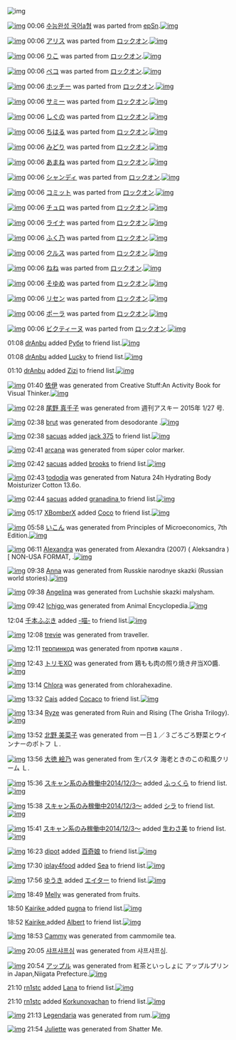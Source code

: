 ![img](http://gdrive-cdn.herokuapp.com/537b65a5bc09f0000721dda7/512px-barcode.png)

[![img](http://www.deviantsart.com/355fnq6.png)](http://www.barcodekanojo.com/kanojo/3020188/%EC%88%98%EB%8A%A5%EC%99%84%EC%84%B1%20%EA%B5%AD%EC%96%B4a%ED%98%95) 00:06 [수능완성 국어a형](http://www.barcodekanojo.com/kanojo/3020188/%EC%88%98%EB%8A%A5%EC%99%84%EC%84%B1%20%EA%B5%AD%EC%96%B4a%ED%98%95) was parted from [epSn](http://www.barcodekanojo.com/kanojo/3020188/%EC%88%98%EB%8A%A5%EC%99%84%EC%84%B1%20%EA%B5%AD%EC%96%B4a%ED%98%95).[![img](http://www.deviantsart.com/8uavvb.jpeg)](http://www.barcodekanojo.com/user/20375/epSn) 

[![img](http://www.deviantsart.com/g04is9.png)](http://www.barcodekanojo.com/kanojo/2913036/%E3%82%A2%E3%83%AA%E3%82%B9) 00:06 [アリス](http://www.barcodekanojo.com/kanojo/2913036/%E3%82%A2%E3%83%AA%E3%82%B9) was parted from [ロックオン](http://www.barcodekanojo.com/kanojo/2913036/%E3%82%A2%E3%83%AA%E3%82%B9).[![img](http://www.deviantsart.com/2musf1g.jpeg)](http://www.barcodekanojo.com/user/241643/%E3%83%AD%E3%83%83%E3%82%AF%E3%82%AA%E3%83%B3) 

[![img](http://www.deviantsart.com/3useppd.png)](http://www.barcodekanojo.com/kanojo/2927043/%E3%82%8A%E3%81%93) 00:06 [りこ](http://www.barcodekanojo.com/kanojo/2927043/%E3%82%8A%E3%81%93) was parted from [ロックオン](http://www.barcodekanojo.com/kanojo/2927043/%E3%82%8A%E3%81%93).[![img](http://www.deviantsart.com/2musf1g.jpeg)](http://www.barcodekanojo.com/user/241643/%E3%83%AD%E3%83%83%E3%82%AF%E3%82%AA%E3%83%B3) 

[![img](http://www.deviantsart.com/31r70aq.png)](http://www.barcodekanojo.com/kanojo/2910951/%E3%83%9A%E3%82%B3) 00:06 [ペコ](http://www.barcodekanojo.com/kanojo/2910951/%E3%83%9A%E3%82%B3) was parted from [ロックオン](http://www.barcodekanojo.com/kanojo/2910951/%E3%83%9A%E3%82%B3).[![img](http://www.deviantsart.com/2musf1g.jpeg)](http://www.barcodekanojo.com/user/241643/%E3%83%AD%E3%83%83%E3%82%AF%E3%82%AA%E3%83%B3) 

[![img](http://www.deviantsart.com/tslrne.png)](http://www.barcodekanojo.com/kanojo/2908295/%E3%83%9B%E3%83%83%E3%83%81%E3%83%BC) 00:06 [ホッチー](http://www.barcodekanojo.com/kanojo/2908295/%E3%83%9B%E3%83%83%E3%83%81%E3%83%BC) was parted from [ロックオン](http://www.barcodekanojo.com/kanojo/2908295/%E3%83%9B%E3%83%83%E3%83%81%E3%83%BC).[![img](http://www.deviantsart.com/2musf1g.jpeg)](http://www.barcodekanojo.com/user/241643/%E3%83%AD%E3%83%83%E3%82%AF%E3%82%AA%E3%83%B3) 

[![img](http://www.deviantsart.com/31t4ql5.png)](http://www.barcodekanojo.com/kanojo/2908297/%E3%82%B5%E3%83%9F%E3%83%BC) 00:06 [サミー](http://www.barcodekanojo.com/kanojo/2908297/%E3%82%B5%E3%83%9F%E3%83%BC) was parted from [ロックオン](http://www.barcodekanojo.com/kanojo/2908297/%E3%82%B5%E3%83%9F%E3%83%BC).[![img](http://www.deviantsart.com/2musf1g.jpeg)](http://www.barcodekanojo.com/user/241643/%E3%83%AD%E3%83%83%E3%82%AF%E3%82%AA%E3%83%B3) 

[![img](http://www.deviantsart.com/1tis4v8.png)](http://www.barcodekanojo.com/kanojo/2908300/%E3%81%97%E3%81%90%E3%81%AE) 00:06 [しぐの](http://www.barcodekanojo.com/kanojo/2908300/%E3%81%97%E3%81%90%E3%81%AE) was parted from [ロックオン](http://www.barcodekanojo.com/kanojo/2908300/%E3%81%97%E3%81%90%E3%81%AE).[![img](http://www.deviantsart.com/2musf1g.jpeg)](http://www.barcodekanojo.com/user/241643/%E3%83%AD%E3%83%83%E3%82%AF%E3%82%AA%E3%83%B3) 

[![img](http://www.deviantsart.com/26pkofk.png)](http://www.barcodekanojo.com/kanojo/2908301/%E3%81%A1%E3%81%AF%E3%82%8B) 00:06 [ちはる](http://www.barcodekanojo.com/kanojo/2908301/%E3%81%A1%E3%81%AF%E3%82%8B) was parted from [ロックオン](http://www.barcodekanojo.com/kanojo/2908301/%E3%81%A1%E3%81%AF%E3%82%8B).[![img](http://www.deviantsart.com/2musf1g.jpeg)](http://www.barcodekanojo.com/user/241643/%E3%83%AD%E3%83%83%E3%82%AF%E3%82%AA%E3%83%B3) 

[![img](http://www.deviantsart.com/n44rnt.png)](http://www.barcodekanojo.com/kanojo/3048958/%E3%81%BF%E3%81%A9%E3%82%8A) 00:06 [みどり](http://www.barcodekanojo.com/kanojo/3048958/%E3%81%BF%E3%81%A9%E3%82%8A) was parted from [ロックオン](http://www.barcodekanojo.com/kanojo/3048958/%E3%81%BF%E3%81%A9%E3%82%8A).[![img](http://www.deviantsart.com/2musf1g.jpeg)](http://www.barcodekanojo.com/user/241643/%E3%83%AD%E3%83%83%E3%82%AF%E3%82%AA%E3%83%B3) 

[![img](http://www.deviantsart.com/3vjqhrf.png)](http://www.barcodekanojo.com/kanojo/3055958/%E3%81%82%E3%81%BE%E3%81%AD) 00:06 [あまね](http://www.barcodekanojo.com/kanojo/3055958/%E3%81%82%E3%81%BE%E3%81%AD) was parted from [ロックオン](http://www.barcodekanojo.com/kanojo/3055958/%E3%81%82%E3%81%BE%E3%81%AD).[![img](http://www.deviantsart.com/2musf1g.jpeg)](http://www.barcodekanojo.com/user/241643/%E3%83%AD%E3%83%83%E3%82%AF%E3%82%AA%E3%83%B3) 

[![img](http://www.deviantsart.com/p4p03e.png)](http://www.barcodekanojo.com/kanojo/3066019/%E3%82%B7%E3%83%A3%E3%83%B3%E3%83%87%E3%82%A3) 00:06 [シャンディ](http://www.barcodekanojo.com/kanojo/3066019/%E3%82%B7%E3%83%A3%E3%83%B3%E3%83%87%E3%82%A3) was parted from [ロックオン](http://www.barcodekanojo.com/kanojo/3066019/%E3%82%B7%E3%83%A3%E3%83%B3%E3%83%87%E3%82%A3).[![img](http://www.deviantsart.com/2musf1g.jpeg)](http://www.barcodekanojo.com/user/241643/%E3%83%AD%E3%83%83%E3%82%AF%E3%82%AA%E3%83%B3) 

[![img](http://www.deviantsart.com/168b3s5.png)](http://www.barcodekanojo.com/kanojo/3067853/%E3%82%B3%E3%83%9F%E3%83%83%E3%83%88) 00:06 [コミット](http://www.barcodekanojo.com/kanojo/3067853/%E3%82%B3%E3%83%9F%E3%83%83%E3%83%88) was parted from [ロックオン](http://www.barcodekanojo.com/kanojo/3067853/%E3%82%B3%E3%83%9F%E3%83%83%E3%83%88).[![img](http://www.deviantsart.com/2musf1g.jpeg)](http://www.barcodekanojo.com/user/241643/%E3%83%AD%E3%83%83%E3%82%AF%E3%82%AA%E3%83%B3) 

[![img](http://www.deviantsart.com/7oefs3.png)](http://www.barcodekanojo.com/kanojo/2910973/%E3%83%81%E3%83%A5%E3%83%AD) 00:06 [チュロ](http://www.barcodekanojo.com/kanojo/2910973/%E3%83%81%E3%83%A5%E3%83%AD) was parted from [ロックオン](http://www.barcodekanojo.com/kanojo/2910973/%E3%83%81%E3%83%A5%E3%83%AD).[![img](http://www.deviantsart.com/2musf1g.jpeg)](http://www.barcodekanojo.com/user/241643/%E3%83%AD%E3%83%83%E3%82%AF%E3%82%AA%E3%83%B3) 

[![img](http://www.deviantsart.com/3v4551g.png)](http://www.barcodekanojo.com/kanojo/2910953/%E3%83%A9%E3%82%A4%E3%83%8A) 00:06 [ライナ](http://www.barcodekanojo.com/kanojo/2910953/%E3%83%A9%E3%82%A4%E3%83%8A) was parted from [ロックオン](http://www.barcodekanojo.com/kanojo/2910953/%E3%83%A9%E3%82%A4%E3%83%8A).[![img](http://www.deviantsart.com/2musf1g.jpeg)](http://www.barcodekanojo.com/user/241643/%E3%83%AD%E3%83%83%E3%82%AF%E3%82%AA%E3%83%B3) 

[![img](http://www.deviantsart.com/11afv6o.png)](http://www.barcodekanojo.com/kanojo/2929847/%E3%81%B5%E3%81%8F%E4%B9%83) 00:06 [ふく乃](http://www.barcodekanojo.com/kanojo/2929847/%E3%81%B5%E3%81%8F%E4%B9%83) was parted from [ロックオン](http://www.barcodekanojo.com/kanojo/2929847/%E3%81%B5%E3%81%8F%E4%B9%83).[![img](http://www.deviantsart.com/2musf1g.jpeg)](http://www.barcodekanojo.com/user/241643/%E3%83%AD%E3%83%83%E3%82%AF%E3%82%AA%E3%83%B3) 

[![img](http://www.deviantsart.com/2errv3d.png)](http://www.barcodekanojo.com/kanojo/2911333/%E3%82%AF%E3%83%AB%E3%82%B9) 00:06 [クルス](http://www.barcodekanojo.com/kanojo/2911333/%E3%82%AF%E3%83%AB%E3%82%B9) was parted from [ロックオン](http://www.barcodekanojo.com/kanojo/2911333/%E3%82%AF%E3%83%AB%E3%82%B9).[![img](http://www.deviantsart.com/2musf1g.jpeg)](http://www.barcodekanojo.com/user/241643/%E3%83%AD%E3%83%83%E3%82%AF%E3%82%AA%E3%83%B3) 

[![img](http://www.deviantsart.com/23malgd.png)](http://www.barcodekanojo.com/kanojo/2906756/%E3%81%AD%E3%81%AD) 00:06 [ねね](http://www.barcodekanojo.com/kanojo/2906756/%E3%81%AD%E3%81%AD) was parted from [ロックオン](http://www.barcodekanojo.com/kanojo/2906756/%E3%81%AD%E3%81%AD).[![img](http://www.deviantsart.com/2musf1g.jpeg)](http://www.barcodekanojo.com/user/241643/%E3%83%AD%E3%83%83%E3%82%AF%E3%82%AA%E3%83%B3) 

[![img](http://www.deviantsart.com/1j9908j.png)](http://www.barcodekanojo.com/kanojo/2908261/%E3%81%9D%E3%82%86%E3%82%81) 00:06 [そゆめ](http://www.barcodekanojo.com/kanojo/2908261/%E3%81%9D%E3%82%86%E3%82%81) was parted from [ロックオン](http://www.barcodekanojo.com/kanojo/2908261/%E3%81%9D%E3%82%86%E3%82%81).[![img](http://www.deviantsart.com/2musf1g.jpeg)](http://www.barcodekanojo.com/user/241643/%E3%83%AD%E3%83%83%E3%82%AF%E3%82%AA%E3%83%B3) 

[![img](http://www.deviantsart.com/3rs7lkq.png)](http://www.barcodekanojo.com/kanojo/2925481/%E3%83%AA%E3%82%BB%E3%83%B3) 00:06 [リセン](http://www.barcodekanojo.com/kanojo/2925481/%E3%83%AA%E3%82%BB%E3%83%B3) was parted from [ロックオン](http://www.barcodekanojo.com/kanojo/2925481/%E3%83%AA%E3%82%BB%E3%83%B3).[![img](http://www.deviantsart.com/2musf1g.jpeg)](http://www.barcodekanojo.com/user/241643/%E3%83%AD%E3%83%83%E3%82%AF%E3%82%AA%E3%83%B3) 

[![img](http://www.deviantsart.com/1tkeed2.png)](http://www.barcodekanojo.com/kanojo/2922887/%E3%83%9D%E3%83%BC%E3%83%A9) 00:06 [ポーラ](http://www.barcodekanojo.com/kanojo/2922887/%E3%83%9D%E3%83%BC%E3%83%A9) was parted from [ロックオン](http://www.barcodekanojo.com/kanojo/2922887/%E3%83%9D%E3%83%BC%E3%83%A9).[![img](http://www.deviantsart.com/2musf1g.jpeg)](http://www.barcodekanojo.com/user/241643/%E3%83%AD%E3%83%83%E3%82%AF%E3%82%AA%E3%83%B3) 

[![img](http://www.deviantsart.com/3gr8ade.png)](http://www.barcodekanojo.com/kanojo/2927946/%E3%83%93%E3%82%AF%E3%83%86%E3%82%A3%E3%83%BC%E3%83%8C) 00:06 [ビクティーヌ](http://www.barcodekanojo.com/kanojo/2927946/%E3%83%93%E3%82%AF%E3%83%86%E3%82%A3%E3%83%BC%E3%83%8C) was parted from [ロックオン](http://www.barcodekanojo.com/kanojo/2927946/%E3%83%93%E3%82%AF%E3%83%86%E3%82%A3%E3%83%BC%E3%83%8C).[![img](http://www.deviantsart.com/2musf1g.jpeg)](http://www.barcodekanojo.com/user/241643/%E3%83%AD%E3%83%83%E3%82%AF%E3%82%AA%E3%83%B3) 

01:08 [drAnbu](http://www.barcodekanojo.com/user/499707/drAnbu) added [Руби](http://www.barcodekanojo.com/kanojo/2502655/%D0%A0%D1%83%D0%B1%D0%B8) to friend list.[![img](http://www.deviantsart.com/ei279c.png)](http://www.barcodekanojo.com/kanojo/2502655/%D0%A0%D1%83%D0%B1%D0%B8) 

01:08 [drAnbu](http://www.barcodekanojo.com/user/499707/drAnbu) added [Lucky](http://www.barcodekanojo.com/kanojo/2747641/Lucky) to friend list.[![img](http://www.deviantsart.com/2o67nuc.png)](http://www.barcodekanojo.com/kanojo/2747641/Lucky) 

01:10 [drAnbu](http://www.barcodekanojo.com/user/499707/drAnbu) added [Zizi](http://www.barcodekanojo.com/kanojo/2212647/Zizi) to friend list.[![img](http://www.deviantsart.com/3lctur4.png)](http://www.barcodekanojo.com/kanojo/2212647/Zizi) 

[![img](http://www.deviantsart.com/34dqqn9.png)](http://www.barcodekanojo.com/kanojo/3191688/%E4%BE%9D%E4%BC%8A) 01:40 [依伊](http://www.barcodekanojo.com/kanojo/3191688/%E4%BE%9D%E4%BC%8A) was generated from Creative Stuff:An Activity Book for Visual Thinker.[![img](http://www.deviantsart.com/3ooie4q.jpeg)](http://www.barcodekanojo.com/product_images/barcode/6016239/1421253568/Creative%20Stuff%3AAn%20Activity%20Book%20for%20Visual%20Thinker.jpg) 

[![img](http://www.deviantsart.com/snhkqc.png)](http://www.barcodekanojo.com/kanojo/3191689/%E5%B0%BE%E9%87%8E%20%E7%9C%9F%E5%8D%83%E5%AD%90) 02:28 [尾野 真千子](http://www.barcodekanojo.com/kanojo/3191689/%E5%B0%BE%E9%87%8E%20%E7%9C%9F%E5%8D%83%E5%AD%90) was generated from 週刊アスキー 2015年 1/27 号.

[![img](http://www.deviantsart.com/3cgn3cf.png)](http://www.barcodekanojo.com/kanojo/3191690/brut) 02:38 [brut](http://www.barcodekanojo.com/kanojo/3191690/brut) was generated from desodorante .[![img](http://www.deviantsart.com/23mrtct.jpeg)](http://www.barcodekanojo.com/product_images/barcode/3037309/1314506417/Brut%20Classic%20Desodorante.jpg) 

[![img](http://www.deviantsart.com/9cojhg.jpeg)](http://www.barcodekanojo.com/user/430424/sacuas) 02:38 [sacuas](http://www.barcodekanojo.com/user/430424/sacuas) added [jack 375](http://www.barcodekanojo.com/kanojo/559437/jack%20375) to friend list.[![img](http://www.deviantsart.com/2fgk727.png)](http://www.barcodekanojo.com/kanojo/559437/jack%20375) 

[![img](http://www.deviantsart.com/n1c607.png)](http://www.barcodekanojo.com/kanojo/3191691/arcana) 02:41 [arcana](http://www.barcodekanojo.com/kanojo/3191691/arcana) was generated from súper color marker.

[![img](http://www.deviantsart.com/9cojhg.jpeg)](http://www.barcodekanojo.com/user/430424/sacuas) 02:42 [sacuas](http://www.barcodekanojo.com/user/430424/sacuas) added [brooks](http://www.barcodekanojo.com/kanojo/2468299/brooks) to friend list.[![img](http://www.deviantsart.com/1a95h45.png)](http://www.barcodekanojo.com/kanojo/2468299/brooks) 

[![img](http://www.deviantsart.com/35a99qc.png)](http://www.barcodekanojo.com/kanojo/3191692/tododia) 02:43 [tododia](http://www.barcodekanojo.com/kanojo/3191692/tododia) was generated from Natura 24h Hydrating Body Moisturizer Cotton 13.6o.

[![img](http://www.deviantsart.com/9cojhg.jpeg)](http://www.barcodekanojo.com/user/430424/sacuas) 02:44 [sacuas](http://www.barcodekanojo.com/user/430424/sacuas) added [granadina ](http://www.barcodekanojo.com/kanojo/2805131/granadina%20) to friend list.[![img](http://www.deviantsart.com/6fo05m.png)](http://www.barcodekanojo.com/kanojo/2805131/granadina%20) 

[![img](http://www.deviantsart.com/1938sb0.jpeg)](http://www.barcodekanojo.com/user/497950/XBomberX) 05:17 [XBomberX](http://www.barcodekanojo.com/user/497950/XBomberX) added [Coco](http://www.barcodekanojo.com/kanojo/2550657/Coco) to friend list.[![img](http://www.deviantsart.com/2oafad8.png)](http://www.barcodekanojo.com/kanojo/2550657/Coco) 

[![img](http://www.deviantsart.com/ujoobt.png)](http://www.barcodekanojo.com/kanojo/3191693/%E3%81%84%E3%81%93%E3%82%93) 05:58 [いこん](http://www.barcodekanojo.com/kanojo/3191693/%E3%81%84%E3%81%93%E3%82%93) was generated from Principles of Microeconomics, 7th Edition.[![img](http://www.deviantsart.com/7tbpda.jpeg)](http://www.barcodekanojo.com/product_images/barcode/6016248/1421269073/Principles%20of%20Microeconomics%2C%207th%20Edition.jpg) 

[![img](http://www.deviantsart.com/2i072fk.png)](http://www.barcodekanojo.com/kanojo/3191694/Alexandra) 06:11 [Alexandra](http://www.barcodekanojo.com/kanojo/3191694/Alexandra) was generated from Alexandra (2007) ( Aleksandra ) [ NON-USA FORMAT, .[![img](http://www.deviantsart.com/2f69t3f.jpeg)](http://www.barcodekanojo.com/product_images/barcode/6016249/1421269825/Alexandra%20%282007%29%20%28%20Aleksandra%20%29%20%5B%20NON-USA%20FORMAT%2C%20.jpg) 

[![img](http://www.deviantsart.com/r05ea7.png)](http://www.barcodekanojo.com/kanojo/3191695/Anna) 09:38 [Anna](http://www.barcodekanojo.com/kanojo/3191695/Anna) was generated from Russkie narodnye skazki (Russian world stories).[![img](http://www.deviantsart.com/1ni0u3u.jpeg)](http://www.barcodekanojo.com/product_images/barcode/6016250/1421282245/Russkie%20narodnye%20skazki%20%28Russian%20world%20stories%29.jpg) 

[![img](http://www.deviantsart.com/10t5rss.png)](http://www.barcodekanojo.com/kanojo/3191696/Angelina) 09:38 [Angelina](http://www.barcodekanojo.com/kanojo/3191696/Angelina) was generated from Luchshie skazki malysham.

[![img](http://www.deviantsart.com/3ibj5h8.png)](http://www.barcodekanojo.com/kanojo/3191697/Ichigo%20) 09:42 [Ichigo ](http://www.barcodekanojo.com/kanojo/3191697/Ichigo%20) was generated from Animal Encyclopedia.[![img](http://www.deviantsart.com/1tp01pe.jpeg)](http://www.barcodekanojo.com/product_images/barcode/6016252/1421282482/Animal%20Encyclopedia.jpg) 

12:04 [千本ふぶき](http://www.barcodekanojo.com/user/499711/%E5%8D%83%E6%9C%AC%E3%81%B5%E3%81%B6%E3%81%8D) added [-喵-](http://www.barcodekanojo.com/kanojo/1772352/-%E5%96%B5-) to friend list.[![img](http://www.deviantsart.com/joo2vu.png)](http://www.barcodekanojo.com/kanojo/1772352/-%E5%96%B5-) 

[![img](http://www.deviantsart.com/2l4vskv.png)](http://www.barcodekanojo.com/kanojo/3191698/trevie) 12:08 [trevie](http://www.barcodekanojo.com/kanojo/3191698/trevie) was generated from traveller.

[![img](http://www.deviantsart.com/2am4aap.png)](http://www.barcodekanojo.com/kanojo/3191699/%D1%82%D0%B5%D1%80%D0%BF%D0%B8%D0%BD%D0%BA%D0%BE%D0%B4) 12:11 [терпинкод](http://www.barcodekanojo.com/kanojo/3191699/%D1%82%D0%B5%D1%80%D0%BF%D0%B8%D0%BD%D0%BA%D0%BE%D0%B4) was generated from против кашля .

[![img](http://www.deviantsart.com/39tqu3g.png)](http://www.barcodekanojo.com/kanojo/3191700/%E3%83%88%E3%83%AA%E3%83%A2XO) 12:43 [トリモXO](http://www.barcodekanojo.com/kanojo/3191700/%E3%83%88%E3%83%AA%E3%83%A2XO) was generated from 鶏もも肉の照り焼き弁当XO醬.[![img](http://www.deviantsart.com/3vftp8k.jpeg)](http://www.barcodekanojo.com/product_images/barcode/6016256/1421293363/%E9%B6%8F%E3%82%82%E3%82%82%E8%82%89%E3%81%AE%E7%85%A7%E3%82%8A%E7%84%BC%E3%81%8D%E5%BC%81%E5%BD%93XO%E9%86%AC.jpg) 

[![img](http://www.deviantsart.com/33kav9i.png)](http://www.barcodekanojo.com/kanojo/3191701/Chlora) 13:14 [Chlora](http://www.barcodekanojo.com/kanojo/3191701/Chlora) was generated from chlorahexadine.

[![img](http://www.deviantsart.com/3sonbhs.jpeg)](http://www.barcodekanojo.com/user/499712/Cais) 13:32 [Cais](http://www.barcodekanojo.com/user/499712/Cais) added [Cocaco](http://www.barcodekanojo.com/kanojo/2944109/Cocaco) to friend list.[![img](http://www.deviantsart.com/1cul3mi.png)](http://www.barcodekanojo.com/kanojo/2944109/Cocaco) 

[![img](http://www.deviantsart.com/3piha4d.png)](http://www.barcodekanojo.com/kanojo/3191702/Ryze) 13:34 [Ryze](http://www.barcodekanojo.com/kanojo/3191702/Ryze) was generated from Ruin and Rising (The Grisha Trilogy).[![img](http://www.deviantsart.com/2f0dmik.jpeg)](http://www.barcodekanojo.com/product_images/barcode/6016259/1421296410/50x50xRuin,P20and,P20Rising,P20,P28The,P20Grisha,P20Trilogy,P29.jpg,qw=88,ah=88.pagespeed.ic.qJYvX2TJNJ.jpg) 

[![img](http://www.deviantsart.com/34l6ugc.png)](http://www.barcodekanojo.com/kanojo/3191703/%E5%8C%97%E9%87%8E%20%E7%BE%8E%E8%8F%9C%E5%AD%90) 13:52 [北野 美菜子](http://www.barcodekanojo.com/kanojo/3191703/%E5%8C%97%E9%87%8E%20%E7%BE%8E%E8%8F%9C%E5%AD%90) was generated from 一日１／３ごろごろ野菜とウインナーのポトフ Ｌ.

[![img](http://www.deviantsart.com/2f8v345.png)](http://www.barcodekanojo.com/kanojo/3191704/%E5%A4%A7%E5%BE%B3%20%E7%B5%B5%E4%B9%83) 13:56 [大徳 絵乃](http://www.barcodekanojo.com/kanojo/3191704/%E5%A4%A7%E5%BE%B3%20%E7%B5%B5%E4%B9%83) was generated from 生パスタ 海老ときのこの和風クリーム Ｌ.

[![img](http://www.deviantsart.com/99ugn1.jpeg)](http://www.barcodekanojo.com/user/6029/%E3%82%B9%E3%82%AD%E3%83%A3%E3%83%B3%E7%B3%BB%E3%81%AE%E3%81%BF%E7%A8%BC%E5%83%8D%E4%B8%AD2014%2F12%2F3%EF%BD%9E) 15:36 [スキャン系のみ稼働中2014/12/3～](http://www.barcodekanojo.com/user/6029/%E3%82%B9%E3%82%AD%E3%83%A3%E3%83%B3%E7%B3%BB%E3%81%AE%E3%81%BF%E7%A8%BC%E5%83%8D%E4%B8%AD2014%2F12%2F3%EF%BD%9E) added [ふっくら](http://www.barcodekanojo.com/kanojo/2699255/%E3%81%B5%E3%81%A3%E3%81%8F%E3%82%89) to friend list.[![img](http://www.deviantsart.com/h1108o.png)](http://www.barcodekanojo.com/kanojo/2699255/%E3%81%B5%E3%81%A3%E3%81%8F%E3%82%89) 

[![img](http://www.deviantsart.com/99ugn1.jpeg)](http://www.barcodekanojo.com/user/6029/%E3%82%B9%E3%82%AD%E3%83%A3%E3%83%B3%E7%B3%BB%E3%81%AE%E3%81%BF%E7%A8%BC%E5%83%8D%E4%B8%AD2014%2F12%2F3%EF%BD%9E) 15:38 [スキャン系のみ稼働中2014/12/3～](http://www.barcodekanojo.com/user/6029/%E3%82%B9%E3%82%AD%E3%83%A3%E3%83%B3%E7%B3%BB%E3%81%AE%E3%81%BF%E7%A8%BC%E5%83%8D%E4%B8%AD2014%2F12%2F3%EF%BD%9E) added [シラ](http://www.barcodekanojo.com/kanojo/2692344/%E3%82%B7%E3%83%A9) to friend list.[![img](http://www.deviantsart.com/19uifop.png)](http://www.barcodekanojo.com/kanojo/2692344/%E3%82%B7%E3%83%A9) 

[![img](http://www.deviantsart.com/99ugn1.jpeg)](http://www.barcodekanojo.com/user/6029/%E3%82%B9%E3%82%AD%E3%83%A3%E3%83%B3%E7%B3%BB%E3%81%AE%E3%81%BF%E7%A8%BC%E5%83%8D%E4%B8%AD2014%2F12%2F3%EF%BD%9E) 15:41 [スキャン系のみ稼働中2014/12/3～](http://www.barcodekanojo.com/user/6029/%E3%82%B9%E3%82%AD%E3%83%A3%E3%83%B3%E7%B3%BB%E3%81%AE%E3%81%BF%E7%A8%BC%E5%83%8D%E4%B8%AD2014%2F12%2F3%EF%BD%9E) added [生わさ美](http://www.barcodekanojo.com/kanojo/75745/%E7%94%9F%E3%82%8F%E3%81%95%E7%BE%8E) to friend list.[![img](http://www.deviantsart.com/1397mtn.png)](http://www.barcodekanojo.com/kanojo/75745/%E7%94%9F%E3%82%8F%E3%81%95%E7%BE%8E) 

[![img](http://www.deviantsart.com/1gtl3ea.jpeg)](http://www.barcodekanojo.com/user/484676/dipot) 16:23 [dipot](http://www.barcodekanojo.com/user/484676/dipot) added [百奇娘](http://www.barcodekanojo.com/kanojo/317173/%E7%99%BE%E5%A5%87%E5%A8%98) to friend list.[![img](http://www.deviantsart.com/3060756.png)](http://www.barcodekanojo.com/kanojo/317173/%E7%99%BE%E5%A5%87%E5%A8%98) 

[![img](http://www.deviantsart.com/2rmgfg2.jpeg)](http://www.barcodekanojo.com/user/441291/iplay4food) 17:30 [iplay4food](http://www.barcodekanojo.com/user/441291/iplay4food) added [Sea](http://www.barcodekanojo.com/kanojo/2580067/Sea) to friend list.[![img](http://www.deviantsart.com/26u97d8.png)](http://www.barcodekanojo.com/kanojo/2580067/Sea) 

[![img](http://www.deviantsart.com/3n8l8ua.jpeg)](http://www.barcodekanojo.com/user/477606/%E3%82%86%E3%81%86%E3%81%8D) 17:56 [ゆうき](http://www.barcodekanojo.com/user/477606/%E3%82%86%E3%81%86%E3%81%8D) added [エイター](http://www.barcodekanojo.com/kanojo/2754493/%E3%82%A8%E3%82%A4%E3%82%BF%E3%83%BC) to friend list.[![img](http://www.deviantsart.com/2vm7bke.png)](http://www.barcodekanojo.com/kanojo/2754493/%E3%82%A8%E3%82%A4%E3%82%BF%E3%83%BC) 

[![img](http://www.deviantsart.com/19fh0c1.png)](http://www.barcodekanojo.com/kanojo/3191705/Melly) 18:49 [Melly](http://www.barcodekanojo.com/kanojo/3191705/Melly) was generated from fruits.

18:50 [Kairike ](http://www.barcodekanojo.com/user/499716/Kairike%20) added [pugna](http://www.barcodekanojo.com/kanojo/2481475/pugna) to friend list.[![img](http://www.deviantsart.com/3rbf4j3.png)](http://www.barcodekanojo.com/kanojo/2481475/pugna) 

18:52 [Kairike ](http://www.barcodekanojo.com/user/499716/Kairike%20) added [Albert](http://www.barcodekanojo.com/kanojo/1689310/Albert) to friend list.[![img](http://www.deviantsart.com/3hm43hb.png)](http://www.barcodekanojo.com/kanojo/1689310/Albert) 

[![img](http://www.deviantsart.com/pdh5lc.png)](http://www.barcodekanojo.com/kanojo/3191706/Cammy) 18:53 [Cammy](http://www.barcodekanojo.com/kanojo/3191706/Cammy) was generated from cammomile tea.

[![img](http://www.deviantsart.com/3fgdacf.png)](http://www.barcodekanojo.com/kanojo/3191707/%EC%83%A4%ED%94%84%EC%83%A4%ED%94%84%EC%8B%AC) 20:05 [샤프샤프심](http://www.barcodekanojo.com/kanojo/3191707/%EC%83%A4%ED%94%84%EC%83%A4%ED%94%84%EC%8B%AC) was generated from 샤프샤프심.

[![img](http://www.deviantsart.com/2adfljd.png)](http://www.barcodekanojo.com/kanojo/3191708/%E3%82%A2%E3%83%83%E3%83%97%E3%83%AB) 20:54 [アップル](http://www.barcodekanojo.com/kanojo/3191708/%E3%82%A2%E3%83%83%E3%83%97%E3%83%AB) was generated from 紅茶といっしょに アップルプリン in Japan,Niigata Prefecture.[![img](http://www.deviantsart.com/103dmrk.jpeg)](http://www.barcodekanojo.com/product_images/barcode/6016273/1421322815/%E7%B4%85%E8%8C%B6%E3%81%A8%E3%81%84%E3%81%A3%E3%81%97%E3%82%87%E3%81%AB%20%E3%82%A2%E3%83%83%E3%83%97%E3%83%AB%E3%83%97%E3%83%AA%E3%83%B3.jpg) 

21:10 [rn1stc](http://www.barcodekanojo.com/user/442216/rn1stc) added [Lana](http://www.barcodekanojo.com/kanojo/1842269/Lana) to friend list.[![img](http://www.deviantsart.com/457m9t.png)](http://www.barcodekanojo.com/kanojo/1842269/Lana) 

21:10 [rn1stc](http://www.barcodekanojo.com/user/442216/rn1stc) added [Korkunovachan](http://www.barcodekanojo.com/kanojo/2493899/Korkunovachan) to friend list.[![img](http://www.deviantsart.com/1q7ovrm.png)](http://www.barcodekanojo.com/kanojo/2493899/Korkunovachan) 

[![img](http://www.deviantsart.com/2rm8bmd.png)](http://www.barcodekanojo.com/kanojo/3191709/Legendaria) 21:13 [Legendaria](http://www.barcodekanojo.com/kanojo/3191709/Legendaria) was generated from rum.[![img](http://www.deviantsart.com/2d7dg02.jpeg)](http://www.barcodekanojo.com/product_images/barcode/6016276/1421323966/50x50xrum.jpg,qw=88,ah=88.pagespeed.ic.1LDJwWtKBO.jpg) 

[![img](http://www.deviantsart.com/4vf429.png)](http://www.barcodekanojo.com/kanojo/3191710/Juliette) 21:54 [Juliette](http://www.barcodekanojo.com/kanojo/3191710/Juliette) was generated from Shatter Me.


